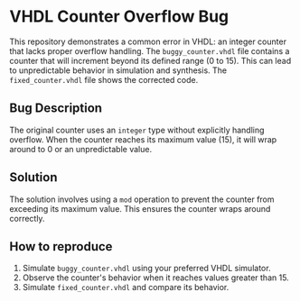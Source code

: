 # VHDL Counter Overflow Bug
This repository demonstrates a common error in VHDL: an integer counter that lacks proper overflow handling.  The `buggy_counter.vhdl` file contains a counter that will increment beyond its defined range (0 to 15).  This can lead to unpredictable behavior in simulation and synthesis. The `fixed_counter.vhdl` file shows the corrected code.

## Bug Description
The original counter uses an `integer` type without explicitly handling overflow.  When the counter reaches its maximum value (15), it will wrap around to 0 or an unpredictable value. 

## Solution
The solution involves using a `mod` operation to prevent the counter from exceeding its maximum value.  This ensures the counter wraps around correctly.

## How to reproduce
1. Simulate `buggy_counter.vhdl` using your preferred VHDL simulator.
2. Observe the counter's behavior when it reaches values greater than 15.
3. Simulate `fixed_counter.vhdl` and compare its behavior.
